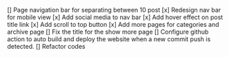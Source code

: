[] Page navigation bar for separating between 10 post
[x] Redesign nav bar for mobile view
[x] Add social media to nav bar
[x] Add hover effect on post title link
[x] Add scroll to top button
[x] Add more pages for categories and archive page
[] Fix the title for the show more page
[] Configure github action to auto build and deploy the website when a new commit push is detected. 
[] Refactor codes

